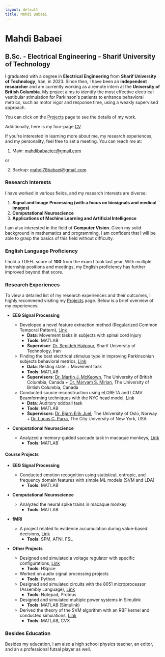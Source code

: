 ```yaml
---
layout: default
title: Mahdi Babaei
---
```


# Mahdi Babaei
## B.Sc. - Electrical Engineering - Sharif University of Technology

I graduated with a degree in **Electrical Engineering** from **Sharif University of Technology**, Iran, in 2023. Since then, I have been an **independent researcher** and am currently working as a remote intern at the **University of British Columbia**. My project aims to identify the most effective electrical vestibular stimulation for Parkinson's patients to enhance behavioral metrics, such as motor vigor and response time, using a weakly supervised approach.

You can click on the [Projects](./projects.md) page to see the details of my work.

Additionally, here is my four-page [CV](/MahdiBabaei_CV.pdf).

If you're interested in learning more about me, my research experiences, and my personality, feel free to set a meeting. You can reach me at:

1. Main: [mahdibabaeiee@gmail.com](mailto:mahdibabaeiee@gmail.com) 

or 

2. Backup: [mahdi78babaei@gmail.com](mailto:mahdi78babaei@gmail.com)

### Research Interests
I have worked in various fields, and my research interests are diverse:
1. **Signal and Image Processing (with a focus on biosignals and medical images)**
2. **Computational Neuroscience** 
3. **Applications of Machine Learning and Artificial Intelligence**

I am also interested in the field of **Computer Vision**. Given my solid background in mathematics and programming, I am confident that I will be able to grasp the basics of this field without difficulty.

### English Language Proficiency
I hold a TOEFL score of **100** from the exam I took last year. With multiple internship positions and meetings, my English proficiency has further improved beyond that score.

### Research Experiences
To view a detailed list of my research experiences and their outcomes, I highly recommend visiting my [Projects](./projects.md) page. Below is a brief overview of my experiences:

- **EEG Signal Processing**
  - Developed a novel feature extraction method (Regularized Common Temporal Pattern), [Link](./RCTP.md)
      - **Data**: Movement tasks in subjects with spinal cord injury
	  - **Tools**: MATLAB
	  - **ُSupervisor**: [Dr. Sepideh Hajipour](https://scholar.google.com/citations?user=jcH5o_IAAAAJ&hl=en), Sharif University of Technology, Iran
  - Finding the best electrical stimulus type in improving Parkinsonian subjects behavioral metrics, [Link](./UBCDenoisingPipeline.md) 
      - **Data**: Resting state + Movement task
	  - **Tools**: MATLAB
      - **ُSupervisors**: [Dr. Martin J. McKeown](https://scholar.google.com/citations?user=cBAT2tQAAAAJ&hl=en), The University of British Columbia, Canada + [Dr. Maryam	S. Mirian](https://scholar.google.com/citations?user=7etobUIAAAAJ&hl=en), The University of British Columbia, Canada  
  - Conducted source reconstruction using eLORETA and LCMV Beamforming techniques with the NYC head model, [Link](./SourceReconstruction.md)
      - **Data**: Auditory oddball task
	  - **Tools**: MATLAB
      - **ُSupervisors**: [Dr. Bjørn Erik Juel](https://scholar.google.com/citations?user=vvEltwIAAAAJ&hl=en), The University of Oslo, Norway + [Dr. Lucas C. Parra](https://scholar.google.com/citations?user=-4BM5pwAAAAJ&hl=en), The City University of New York, USA	  

- **Computational Neuroscience**
  - Analyzed a memory-guided saccade task in macaque monkeys, [Link](./IPMNDASS.md)
      - **Tools**: MATLAB

#### Course Projects 
- **EEG Signal Processing**  
  - Conducted emotion recognition using statistical, entropic, and frequency domain features with simple ML models (SVM and LDA)
	  - **Tools**: MATLAB
	  
- **Computational Neuroscience**
  - Analyzed the neural spike trains in macaque monkey
      - **Tools**: MATLAB
	  
- **fMRI**
  - A project related to evidence accumulation during value-based decisions, [Link](./fMRIProject.md)
      - **Tools**: SPM, AFNI, FSL

- **Other Projects**
  - Designed and simulated a voltage regulator with specific configurations, [Link](./CircuitProject.md)
      - **Tools**: HSpice
  - Worked on audio signal processing projects
      - **Tools**: Python	  
  - Designed and simulated circuits with the 8051 microprocessor (Assembly Language), [Link](./CAProject.md)
      - **Tools**: Notepad, Proteus
  - Designed and simulated multiple power systems in Simulink
      - **Tools**: MATLAB (Simulink)
  - Derived the theory of the SVM algorithm with an RBF kernel and conducted simulations, [Link](./SVMProject.md)
      - **Tools**: MATLAB, CVX
	  

### Besides Education

Besides my education, I am also a high school physics teacher, an editor, and an a professional futsal player as well.









